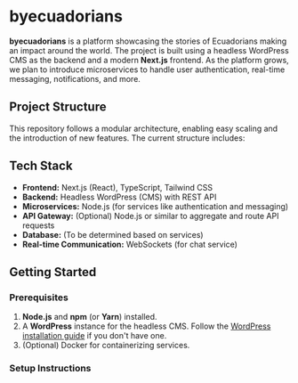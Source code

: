 # byecuadorians

**byecuadorians** is a platform showcasing the stories of Ecuadorians making an impact around the world. The project is built using a headless WordPress CMS as the backend and a modern **Next.js** frontend. As the platform grows, we plan to introduce microservices to handle user authentication, real-time messaging, notifications, and more.

## Project Structure

This repository follows a modular architecture, enabling easy scaling and the introduction of new features. The current structure includes:

## Tech Stack

- **Frontend:** Next.js (React), TypeScript, Tailwind CSS
- **Backend:** Headless WordPress (CMS) with REST API
- **Microservices:** Node.js (for services like authentication and messaging)
- **API Gateway:** (Optional) Node.js or similar to aggregate and route API requests
- **Database:** (To be determined based on services)
- **Real-time Communication:** WebSockets (for chat service)

## Getting Started

### Prerequisites

1. **Node.js** and **npm** (or **Yarn**) installed.
2. A **WordPress** instance for the headless CMS. Follow the [WordPress installation guide](https://wordpress.org/support/article/how-to-install-wordpress/) if you don't have one.
3. (Optional) Docker for containerizing services.

### Setup Instructions
